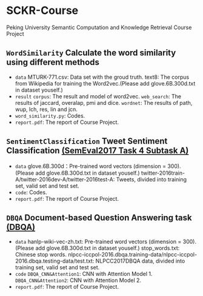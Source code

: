 # SCKR-Course
Peking University Semantic Computation and Knowledge Retrieval Course Project

## `` WordSimilarity `` Calculate the word similarity using different methods
* ``data``
	MTURK-771.csv: Data set with the groud truth.
	text8: The corpus from Wikipedia for training the Word2vec.(Please add glove.6B.300d.txt in dataset youself.)
* ``result``
	``corpus``: The result and model of word2vec.
	``web_search``: The results of jaccard, overalap, pmi and dice.
	``wordnet``: The results of path, wup, lch, res, lin and jcn.
* `word_similarity.py`: Codes.
* `report.pdf`: The report of Course Project. 


## `` SentimentClassification `` Tweet Sentiment Classification [(SemEval2017 Task 4 Subtask A)](http://alt.qcri.org/semeval2017/task4/index.php)
* ``data``
	glove.6B.300d：Pre-trained word vectors (dimension = 300). (Please add glove.6B.300d.txt in dataset youself.)
	twitter-2016train-A/twitter-2016dev-A/twitter-2016test-A: Tweets, divided into training set, valid set and test set.
* `code`: Codes.
* `report.pdf`: The report of Course Project. 


## `` DBQA `` Document-based Question Answering task [(DBQA)](http://tcci.ccf.org.cn/conference/2017/taskdata.php)
* ``data``
	hanlp-wiki-vec-zh.txt: Pre-trained word vectors (dimension = 300). (Please add glove.6B.300d.txt in dataset youself.)
	stop_words.txt: Chinese stop words.
	nlpcc-iccpol-2016.dbqa.training-data/nlpcc-iccpol-2016.dbqa.testing-data/test.txt: NLPCC2017DBQA data, divided into training set, valid set and test set.
* `code`
	``DBQA_CNN&Attention1``: CNN with Attention Model 1.
	``DBQA_CNN&Attention2``: CNN with Attention Model 2.
* `report.pdf`: The report of Course Project. 